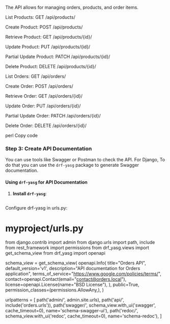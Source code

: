 The API allows for managing orders, products, and order items.

List Products: GET /api/products/

Create Product: POST /api/products/

Retrieve Product: GET /api/products/{id}/

Update Product: PUT /api/products/{id}/

Partial Update Product: PATCH /api/products/{id}/

Delete Product: DELETE /api/products/{id}/

List Orders: GET /api/orders/

Create Order: POST /api/orders/

Retrieve Order: GET /api/orders/{id}/

Update Order: PUT /api/orders/{id}/

Partial Update Order: PATCH /api/orders/{id}/

Delete Order: DELETE /api/orders/{id}/

perl
Copy code

### Step 3: Create API Documentation

You can use tools like Swagger or Postman to check the API. For Django, To do that you can use the `drf-yasg` package to generate Swagger documentation.

#### Using `drf-yasg` for API Documentation

1. **Install `drf-yasg`**:
   ```sh pip install drf-yasg

Configure drf-yasg in urls.py:

# myproject/urls.py

from django.contrib import admin
from django.urls import path, include
from rest_framework import permissions
from drf_yasg.views import get_schema_view
from drf_yasg import openapi

schema_view = get_schema_view(
    openapi.Info(
        title="Orders API",
        default_version='v1',
        description="API documentation for Orders application",
        terms_of_service="https://www.google.com/policies/terms/",
        contact=openapi.Contact(email="contact@orders.local"),
        license=openapi.License(name="BSD License"),
    ),
    public=True,
    permission_classes=(permissions.AllowAny,),
)

urlpatterns = [
    path('admin/', admin.site.urls),
    path('api/', include('orders.urls')),
    path('swagger/', schema_view.with_ui('swagger', cache_timeout=0), name='schema-swagger-ui'),
    path('redoc/', schema_view.with_ui('redoc', cache_timeout=0), name='schema-redoc'),
]